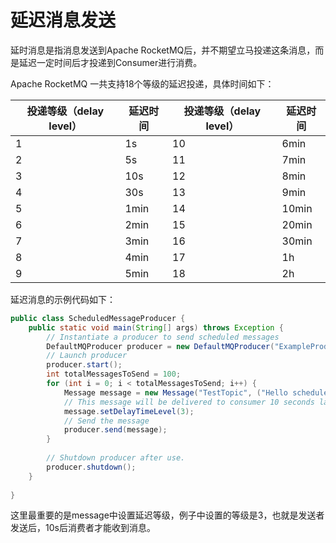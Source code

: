 # 延迟消息发送

延时消息是指消息发送到Apache RocketMQ后，并不期望立马投递这条消息，而是延迟一定时间后才投递到Consumer进行消费。

Apache RocketMQ 一共支持18个等级的延迟投递，具体时间如下：

| 投递等级（delay level） | 延迟时间 | 投递等级（delay level） | 延迟时间  |
|-------------------|------|-------------------|-------|
| 1                 | 1s   | 10                | 6min  |
| 2                 | 5s   | 11                | 7min  |
| 3                 | 10s  | 12                | 8min  |
| 4                 | 30s  | 13                | 9min  |
| 5                 | 1min | 14                | 10min |
| 6                 | 2min | 15                | 20min |
| 7                 | 3min | 16                | 30min |
| 8                 | 4min | 17                | 1h    |
| 9                 | 5min | 18                | 2h    |

延迟消息的示例代码如下：

```java
public class ScheduledMessageProducer {
    public static void main(String[] args) throws Exception {
        // Instantiate a producer to send scheduled messages
        DefaultMQProducer producer = new DefaultMQProducer("ExampleProducerGroup");
        // Launch producer
        producer.start();
        int totalMessagesToSend = 100;
        for (int i = 0; i < totalMessagesToSend; i++) {
            Message message = new Message("TestTopic", ("Hello scheduled message " + i).getBytes());
            // This message will be delivered to consumer 10 seconds later.
            message.setDelayTimeLevel(3);
            // Send the message
            producer.send(message);
        }
        
        // Shutdown producer after use.
        producer.shutdown();
    }
    
}
```

这里最重要的是message中设置延迟等级，例子中设置的等级是3，也就是发送者发送后，10s后消费者才能收到消息。

